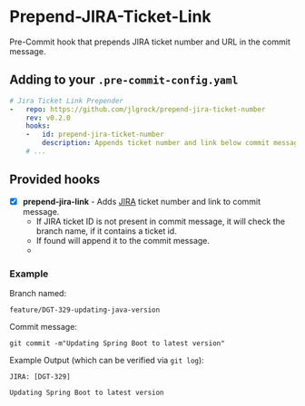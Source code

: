 # Prepend-JIRA-Ticket-Link

Pre-Commit hook that prepends JIRA ticket number and URL in the commit message.

## Adding to your `.pre-commit-config.yaml`

```yaml
# Jira Ticket Link Prepender
-   repo: https://github.com/jlgrock/prepend-jira-ticket-number
    rev: v0.2.0
    hooks:
    -   id: prepend-jira-ticket-number
        description: Appends ticket number and link below commit message based on the branch name
    # ...
```

## Provided hooks

- [x] **prepend-jira-link** - Adds [JIRA](https://www.atlassian.com/software/jira) ticket number and link to commit message.
    - If JIRA ticket ID is not present in commit message, it will check the branch name, if it contains a ticket id.
    - If found will append it to the commit message.
    - 
### Example

Branch named:

```text
feature/DGT-329-updating-java-version
```

Commit message:

```shell
git commit -m"Updating Spring Boot to latest version"
```

Example Output (which can be verified via `git log`):

```
JIRA: [DGT-329]

Updating Spring Boot to latest version
```
